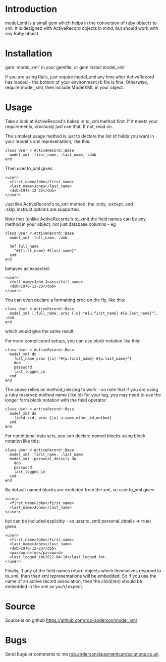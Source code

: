 Introduction
============

model_xml is a small gem which helps in the conversion of ruby objects to xml.  It is designed with ActiveRecord objects in mind, but should work with any Ruby object.

Installation
============

gem 'model_xml' in your gemfile, or gem install model_xml

If you are using Rails, just require model_xml any time after ActiveRecord has loaded - the bottom of your environment.rb file is fine.  Otherwise, require model_xml, then include ModelXML in your object.

Usage
=====

Take a look at ActiveRecord's baked in to_xml method first.  If it meets your requirements, obviously just use that.  If not, read on.

The simplest usage method is just to declare the list of fields you want in your model's xml representation, like this:

    class User < ActiveRecord::Base
      model_xml :first_name, :last_name, :dob
    end

Then user.to_xml gives:

    <user>
      <first_name>John</first_name>
      <last_name>Jones</last_name>
      <dob>1970-12-23</dob>
    </user>

Just like ActiveRecord's to_xml method, the :only, :except, and :skip_instruct options are supported.

Note that (unlike ActiveRecords's to_xml) the field names can be any method in your object, not just database columns - eg

    class User < ActiveRecord::Base
      model_xml :full_name, :dob

      def full_name
        "#{first_name} #{last_name}"
      end
    end

behaves as expected:

    <user>
      <full_name>John Jones</full_name>
      <dob>1970-12-23</dob>
    </user>

You can even declare a formatting proc on the fly, like this:

    class User < ActiveRecord::Base
      model_xml [:full_name, proc {|u| "#{u.first_name} #{u.last_name}"], :dob
    end

which would give the same result.

For more complicated setups, you can use block notation like this:

    class User < ActiveRecord::Base
      model_xml do
        full_name proc {|u| "#{u.first_name} #{u.last_name}"}
        dob
        password
        last_logged_in
      end
    end

The above relies on method_missing to work - so note that if you are using a ruby reserved method name (like id) for your tag, you may need to use the longer form block notation with the field operator:

    class User < ActiveRecord::Base
      model_xml do
        field :id, proc {|u| u.some_other_id_method}
      end
    end

For conditional data sets, you can declare named blocks using block notation like this:

    class User < ActiveRecord::Base
      model_xml :first_name, :last_name
      model_xml :personal_details do
        dob
        password
        last_logged_in
      end
    end

By default named blocks are excluded from the xml, so user.to_xml gives

    <user>
      <first_name>John</first_name>
      <last_name>Jones</last_name>
    </user>

but can be included explicitly - so user.to_xml(:personal_details => true) gives

    <user>
      <first_name>John</first_name>
      <last_name>Jones</last_name>
      <dob>1970-12-23</dob>
      <password>foo</password>
      <last_logged_in>2012-04-10</last_logged_in>
    </user>

Finally, if any of the field names return objects which themselves respond to to_xml, then their xml representations will be embedded.  So if you use the name of an active record association, then the child(ren) should be embedded in the xml as you'd expect.

Source
======

Source is on github https://github.com/rob-anderson/model_xml

Bugs
====

Send bugs or comments to me rob.anderson@paymentcardsolutions.co.uk
